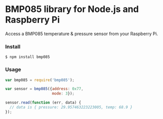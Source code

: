 # BMP085 library for Node.js and Raspberry Pi

Access a BMP085 temperature & pressure sensor from your Raspberry Pi.

### Install

```
$ npm install bmp085
```

### Usage

```javascript
var bmp085 = require('bmp085');

var sensor = bmp085({address: 0x77,
                     mode: 3});

sensor.read(function (err, data) {
  // data is { pressure: 29.957463223223005, temp: 68.9 }
});

```
